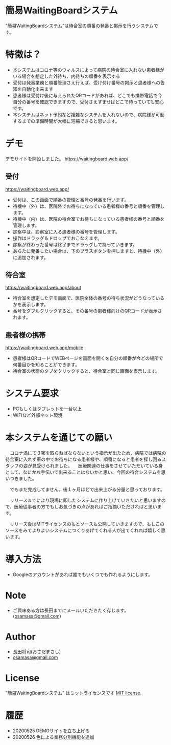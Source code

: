 # 簡易WaitingBoardシステム

"簡易WaitingBoardシステム"は待合室の順番の発番と掲示を行うシステムです。

# 特徴は？

* 本システムはコロナ等のウィルスによって病院の待合室に入れない患者様がいる場合を想定した外待ち、内待ちの順番を表示する
* 受付は発番業務と順番管理さえ行えば、受け付け番号の掲示と患者様への告知を自動化出来ます
* 患者様は受付け後に与えられたQRコードがあれば、どこでも携帯電話で今自分の番号を確認できますので、受付さえすませばどこで待っていても安心です。
* 本システムはネット予約など複雑なシステムを入れないので、病院様が可動するまでの準備時間が大幅に短縮できると思います。

# デモ

デモサイトを開設しました。
https://waitingboard.web.app/

## 受付
https://waitingboard.web.app/
* 受付は、この画面で順番の管理と番号の発番を行います。
* 待機中（外）は、医院外でお待ちになっている患者様の番号と順番を管理します。
* 待機中（内）は、医院の待合室でお待ちになっている患者様の番号と順番を管理します。
* 診察中は、診察室に入る患者様の番号を管理します。
* 操作はドラッグ＆ドロップでおこなえます。
* 診察が終わった番号は終了までドラッグして持っていきます。
* あらたに発番したい場合は、下のプラスボタンを押しますと、待機中（外）に追加されます。

## 待合室
https://waitingboard.web.app/about
* 待合室を想定したデモ画面で、医院全体の番号の待ち状況がどうなっているかを表示します。
* 番号をダブルクリックすると、その番号の患者様向けのQRコードが表示されます。

## 患者様の携帯
https://waitingboard.web.app/mobile
* 患者様はQRコードでWEBページを画面を開くを自分の順番が今どの場所で何番目かを知ることができます。
* 待合室の状態のタブをクリックすると、待合室と同じ画面を表示します。

# システム要求

* PCもしくはタブレットを一台以上
* WiFiなど外部ネット環境

# 本システムを通じての願い

　コロナ渦にて３密を取らねばならないという指示が出たため、病院では病院の待合室に入れず車の中でお待ちになる患者様や、順番になると患者を探し回るスタッフの姿が見受けられました。
　医療関連の仕事をさせていただいている身として、なにかお手伝いで出来ることはないかと思い、今回の待合システムを思いつきました。

　でもまだ完成してません、後１ヶ月ほどで出来上がる分量と思っております。

　リリースまでにより現場に即したシステムに作り上げていきたいと思いますので、医療従事者の方でもしお気づきの点があればご指摘いただければと思います。

　リリース後はMITライセンスのもとソースも公開していきますので、もしこのソースをみてよりよいシステムにつくりあげてくれる人が出てくれれば嬉しく思います。

# 導入方法

* Googleのアカウントがあれば誰でもいくつでも作れるようにします。

# Note

* ご興味ある方は長田までにメールいただきたく存じます。(osamasa@gmail.com)

# Author

* 長田将司(おさだまさし)
* osamasa@gmail.com

# License
"簡易WaitingBoardシステム" はミットライセンスです [MIT license](https://en.wikipedia.org/wiki/MIT_License).


# 履歴
* 20200525 DEMOサイトを立ち上げる
* 20200526 色による業務分別機能を追加